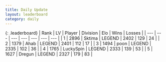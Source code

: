 ```yaml
---
title: Daily Update
layout: leaderboard
category: daily
---
```


{: .leaderboard}
| Rank | LV | Player | Division | Elo | Wins | Losses |
| --- | --- | --- | --- | --- | --- | --- |
| <span data-change="0">1</span> | 2896 | <span title="ID: 353063">Sktima</span> | LEGEND | <span data-change="50">2402</span> | <span data-change="13">129</span> | <span data-change="0">24</span> |
| <span data-change="0">2</span> | 1379 | <span title="ID: 402846">Ahab</span> | LEGEND | <span data-change="52">2401</span> | <span data-change="13">112</span> | <span data-change="0">17</span> |
| <span data-change="3">3</span> | 1494 | <span title="ID: 540690">poon</span> | LEGEND | <span data-change="41">2335</span> | <span data-change="14">102</span> | <span data-change="1">36</span> |
| <span data-change="0">4</span> | 1765 | <span title="ID: 498412">LuckySpin</span> | LEGEND | <span data-change="19">2333</span> | <span data-change="8">139</span> | <span data-change="2">53</span> |
| <span data-change="-2">5</span> | 1627 | <span title="ID: 337810">Dregun</span> | LEGEND | <span data-change="4">2327</span> | <span data-change="1">179</span> | <span data-change="0">83</span> |